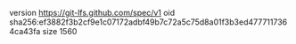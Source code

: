 version https://git-lfs.github.com/spec/v1
oid sha256:ef3882f3b2cf9e1c07172adbf49b7c72a5c75d8a01f3b3ed4777117364ca43fa
size 1560
